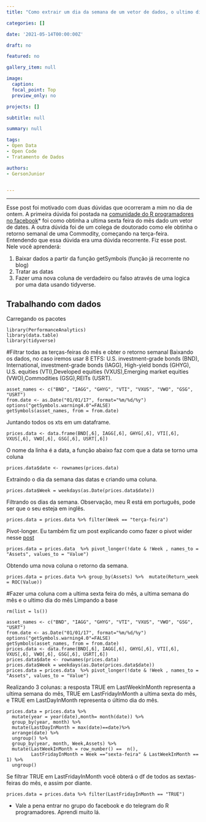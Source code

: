 ```yaml
---
title: "Como extrair um dia da semana de um vetor de dados, o ultimo dia de cada mês"

categories: []

date: '2021-05-14T00:00:00Z' 

draft: no

featured: no

gallery_item: null

image:
  caption: 
  focal_point: Top
  preview_only: no

projects: []

subtitle: null

summary: null

tags: 
- Open Data
- Open Code
- Tratamento de Dados

authors:
- GersonJunior


---
```




---
Esse post foi motivado com duas dúvidas que ocorreram a mim no dia de ontem. A primeira dúvida foi postada na [comunidade do R programadores no facebook](https://www.facebook.com/groups/1410023525939155)* foi como  obtinha a ultima sexta feira do mês dado um vetor de dates. A outra dúvida foi de um colega de doutorado como ele obtinha o retorno semanal de uma Commodity, começando na terça-feira. Entendendo que essa dúvida era uma dúvida recorrente. Fiz esse post. Nele você aprenderá:
1) Baixar dados a partir da função getSymbols (função já recorrente no blog)
2) Tratar as datas 
3) Fazer uma nova coluna de verdadeiro ou falso através de uma logica por uma data usando tidyverse.

## Trabalhando com dados
Carregando os pacotes   
   
    library(PerformanceAnalytics)
    library(data.table)
    library(tidyverse)

#Filtrar todas as terças-feiras do mês e obter o retorno semanal
Baixando os dados, no caso iremos usar 8 ETFS: U.S. investment-grade bonds (BND), International, investment-grade bonds (IAGG), High-yield bonds (GHYG), U.S. equities (VTI),Developed equities (VXUS),Emerging market equities (VWO),Commodities (GSG),REITs (USRT).

    asset_names <- c("BND", "IAGG", "GHYG", "VTI", "VXUS", "VWO", "GSG", "USRT")
    from.date <- as.Date("01/01/17", format="%m/%d/%y")
    options("getSymbols.warning4.0"=FALSE)
    getSymbols(asset_names, from = from.date)
Juntando todos os xts em um dataframe. 

    prices.data <- data.frame(BND[,6], IAGG[,6], GHYG[,6], VTI[,6], VXUS[,6], VWO[,6], GSG[,6], USRT[,6])
O nome da linha é a data, a função abaixo faz com que a data se torno uma coluna

    prices.data$date <- rownames(prices.data)
Extraindo o dia da semana das datas e criando uma coluna.
  
    prices.data$Week = weekdays(as.Date(prices.data$date))
Filtrando os dias da semana. Observação, meu R está em português, pode ser que o seu esteja em inglês.

    prices.data = prices.data %>% filter(Week == "terça-feira")
Pivot-longer. Eu também fiz um post explicando como fazer o pivot wider nesse [post](https://opencodecom.net/post/2021-04-22-como-fazer-reshape-no-r/)

    prices.data = prices.data  %>% pivot_longer(!date & !Week , names_to = "Assets", values_to = "Value")
Obtendo uma nova coluna o retorno da semana. 

    prices.data = prices.data %>% group_by(Assets) %>%  mutate(Return_week = ROC(Value))



#Fazer uma coluna com a ultima sexta feira do mês, a ultima semana do mês e o ultimo dia do mês
Limpando a base

    rm(list = ls())

    asset_names <- c("BND", "IAGG", "GHYG", "VTI", "VXUS", "VWO", "GSG", "USRT")
    from.date <- as.Date("01/01/17", format="%m/%d/%y")
    options("getSymbols.warning4.0"=FALSE)
    getSymbols(asset_names, from = from.date)
    prices.data <- data.frame(BND[,6], IAGG[,6], GHYG[,6], VTI[,6], VXUS[,6], VWO[,6], GSG[,6], USRT[,6])
    prices.data$date <- rownames(prices.data)
    prices.data$Week = weekdays(as.Date(prices.data$date))
    prices.data = prices.data  %>% pivot_longer(!date & !Week , names_to = "Assets", values_to = "Value")

Realizando 3 colunas: a resposta TRUE em LastWeekInMonth representa a ultima semana do mês, TRUE em LastFridayInMonth a ultima sexta do mês, e TRUE em LastDayInMonth representa o último dia do mês.

    prices.data = prices.data %>% 
      mutate(year = year(date),month= month(date)) %>%
      group_by(year, month) %>% 
      mutate(LastDayInMonth = max(date)==date)%>% 
      arrange(date) %>%
      ungroup() %>% 
      group_by(year, month, Week,Assets) %>%
      mutate(LastWeekInMonth = row_number() ==  n(), 
             LastFridayInMonth = Week =="sexta-feira" & LastWeekInMonth == 1) %>% 
      ungroup()

Se filtrar TRUE em LastFridayInMonth você obterá o df de todos as sextas-feiras do mês, e assim por diante.

    prices.data = prices.data %>% filter(LastFridayInMonth == "TRUE")


* Vale a pena entrar no grupo do facebook e do telegram do R programadores. Aprendi muito lá.
